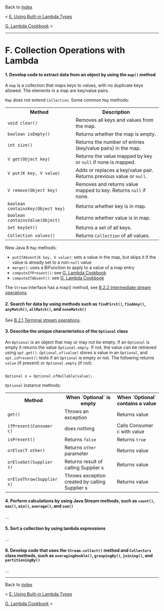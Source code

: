 Back to [index](README.md)

&lt; [E. Using Built-in Lambda Types](E.md)

[G. Lambda Cookbook](G.md) &gt;

---
# F. Collection Operations with Lambda
#### 1. Develop code to extract data from an object by using the `map()` method
A `map` is a collection that maps keys to values, with no duplicate keys allowed.
The elements in a map are key/value pairs.

`Map` does not extend `Collection`. Some common `Map` methods:
<table>
    <tr>
        <th>Method</th>
        <th>Description</th>
    </tr>
    <tr>
        <td><code>void clear()</code></td>
        <td>Removes all keys and values from the map.</td>
    </tr>
    <tr>
        <td><code>boolean isEmpty()</code></td>
        <td>Returns whether the map is empty.</td>
    </tr>
    <tr>
        <td><code>int size()</code></td>
        <td>Returns the number of entries (key/value pairs) in the map.</td>
    </tr>
    <tr>
        <td><code>V get(Object key)</code></td>
        <td>Returns the value mapped by key or <code>null</code> if none is mapped.</td>
    </tr>
    <tr>
        <td><code>V put(K key, V value)</code></td>
        <td>Adds or replaces a key/value pair. Returns previous value or <code>null</code>.</td>
    </tr>
    <tr>
        <td><code>V remove(Object key)</code></td>
        <td>Removes and returns value mapped to key. Returns <code>null</code> if none.</td>
    </tr>
    <tr>
        <td><code>boolean containsKey(Object key)</code></td>
        <td>Returns whether key is in map.</td>
    </tr>
    <tr>
        <td><code>boolean containsValue(Object)</code></td>
        <td>Returns whether value is in map.</td>
    </tr>
    <tr>
        <td><code>Set<K> keySet()</code></td>
        <td>Returns a set of all keys.</td>
    </tr>
    <tr>
        <td><code>Collection<V> values()</code></td>
        <td>Returns <code>Collection</code> of all values.</td>
    </tr>
</table> 

New Java 8 `Map` methods:
* `putIfAbsent(K key, V value)`: sets a value in the map, but skips it if the value is already set to a non-<code>null</code> value
* `merge()`: uses a BiFunction to apply to a value of a map entry
* `computeIfPresent()`: see [G. Lambda Cookbook](G.md)
* `computeIfAbsent()`: see [G. Lambda Cookbook](G.md)

The `Stream` interface has a map() method, see [B.2.2 Intermediate stream operations](B.md#22-intermediate-stream-operations).

#### 2. Search for data by using methods such as `findFirst()`, `findAny()`, `anyMatch()`, `allMatch()`, and `noneMatch()`
See [B.2.1 Terminal stream operations](B.md#21-terminal-stream-operations).

#### 3. Describe the unique characteristics of the `Optional` class
An `Optional` is an object that may or may not be empty.
If an `Optional` is empty it returns the value `Optional.empty`. If not, the value can be retrieved using `opt.get()`.
`Optional.of(value)` stores a value in an `Optional`, and `opt.isPresent()` tests if an `Optional` is empty or not.
The following returns `value` (if present) or `Optional.empty` (if not):

<code>
Optional o = Optional.ofNullable(value);
</code>

`Optional` instance methods:
<table>
    <tr>
        <th>Method</th>
        <th>When `Optional` is empty</th>
        <th>When `Optional` contains a value</th>
    </tr>
    <tr>
        <td><code>get()</code></td>
        <td>Throws an exception</td>
        <td>Returns value</td>
    </tr>
    <tr>
        <td><code>ifPresent(Consumer c)</code></td>
        <td>does nothing</td>
        <td>Calls Consumer c with value</td>
    </tr>
    <tr>
        <td><code>isPresent()</code></td>
        <td>Returns <code>false</code></td>
        <td>Returns <code>true</code></td>
    </tr>
    <tr>
        <td><code>orElse(T other)</code></td>
        <td>Returns <code>other</code> parameter</td>
        <td>Returns value</td>
    </tr>
    <tr>
        <td><code>orElseGet(Supplier s)</code></td>
        <td>Returns result of calling Supplier s</td>
        <td>Returns value</td>
    </tr>
    <tr>
        <td><code>orElseThrow(Supplier s)</code></td>
        <td>Throws exception created by calling Supplier s</td>
        <td>Returns value</td>
    </tr>
</table>

#### 4. Perform calculations by using Java Stream methods, such as `count()`, `max()`, `min()`, `average()`, and `sum()`
...
#### 5. Sort a collection by using lambda expressions
...
#### 6. Develop code that uses the `Stream.collect()` method and `Collectors` class methods, such as `averagingDouble()`, `groupingBy()`, `joining()`, and `partitioningBy()`
...

---
Back to [index](README.md)

&lt; [E. Using Built-in Lambda Types](E.md)

[G. Lambda Cookbook](G.md) &gt;
